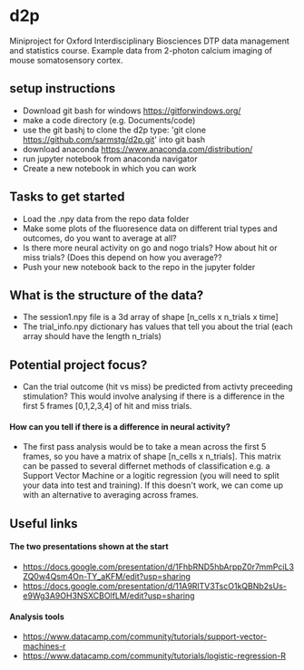 # d2p
 Miniproject for Oxford Interdisciplinary Biosciences DTP data management and statistics course. Example data from 2-photon calcium imaging of mouse somatosensory cortex. 


## setup instructions
* Download git bash for windows https://gitforwindows.org/
* make a code directory (e.g. Documents/code)
* use the git bashj to clone the d2p type: 'git clone https://github.com/sarmstg/d2p.git' into git bash
* download anaconda https://www.anaconda.com/distribution/
* run jupyter notebook from anaconda navigator
* Create a new notebook in which you can work

## Tasks to get started 
* Load the .npy data from the repo data folder
* Make some plots of the fluoresence data on different trial types and outcomes, do you want to average at all?
* Is there more neural activity on go and nogo trials? How about hit or miss trials?
(Does this depend on how you average??
* Push your new notebook back to the repo in the jupyter folder

## What is the structure of the data?
* The session1.npy file is a 3d array of shape [n_cells x n_trials x time]
* The trial_info.npy dictionary has values that tell you about the trial (each array should have the length n_trials)

## Potential project focus?
* Can the trial outcome (hit vs miss) be predicted from activty preceeding stimulation? This would involve analysing if there is a difference in the first 5 frames [0,1,2,3,4] of hit and miss trials.
#### How can you tell if there is a difference in neural activity?
* The first pass analysis would be to take a mean across the first 5 frames, so you have a matrix of shape [n_cells x n_trials]. This matrix can be passed to several differnet methods of classification e.g. a Support Vector Machine or a logitic regression (you will need to split your data into test and training). If this doesn't work, we can come up with an alternative to averaging across frames. 


## Useful links
#### The two presentations shown at the start
* https://docs.google.com/presentation/d/1FhbRND5hbArppZ0r7mmPciL3ZQ0w4Qsm4On-TY_aKFM/edit?usp=sharing
* https://docs.google.com/presentation/d/11A9RlTV3TscO1kQBNb2sUs-e9Wg3A9OH3NSXCBOlfLM/edit?usp=sharing
#### Analysis tools
* https://www.datacamp.com/community/tutorials/support-vector-machines-r
* https://www.datacamp.com/community/tutorials/logistic-regression-R








